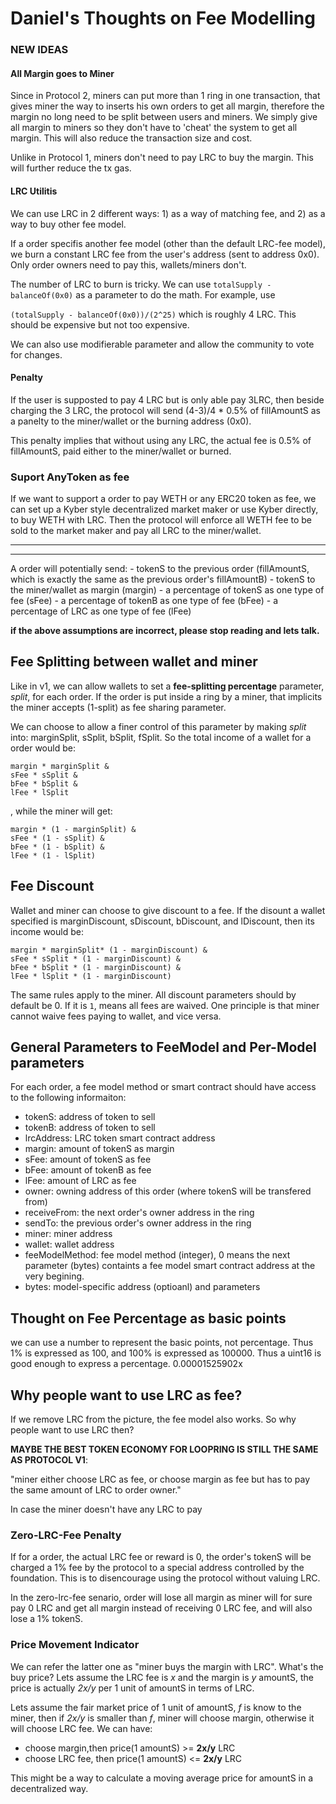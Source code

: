 
# Daniel's Thoughts on Fee Modelling

### NEW IDEAS

#### All Margin goes to Miner

Since in Protocol 2, miners can put more than 1 ring in one transaction, that gives miner the way to inserts his own orders to get all margin, therefore the margin no long need to be split between users and miners. We simply give all margin to miners so they don't have to 'cheat' the system to get all margin. This will also reduce the transaction size and cost.

Unlike in Protocol 1, miners don't need to pay LRC to buy the margin. This will further reduce the tx gas.

#### LRC Utilitis
We can use LRC in 2 different ways: 1) as a way of matching fee, and 2) as a way to buy other fee model.

If a order specifis another fee model (other than the default LRC-fee model), we burn a constant LRC fee from the user's address (sent to address 0x0).  Only order owners need to pay this, wallets/miners don't.

The number of LRC to burn is tricky. We can use `totalSupply - balanceOf(0x0)` as a parameter to do the math. For example, use 

`(totalSupply - balanceOf(0x0))/(2^25)` which is roughly 4 LRC. This should be expensive but not too expensive.

We can also use modifierable parameter and allow the community to vote for changes.

#### Penalty
If the user is supposted to pay 4 LRC but is only able pay 3LRC, then beside charging the 3 LRC, the protocol will send (4-3)/4 * 0.5% of fillAmountS as a panelty to the miner/wallet or the burning address (0x0).

This penalty implies that without using any LRC, the actual fee is 0.5% of fillAmountS, paid either to the miner/wallet or burned.

### Suport AnyToken as fee

If we want to support a order to pay WETH or any ERC20 token as fee, we can set up a Kyber style decentralized market maker or use Kyber directly, to buy WETH with LRC. Then the protocol will enforce all WETH fee to be sold to the market maker and pay all LRC to the miner/wallet.




-----
-----

A order will potentially send:
    - tokenS to the previous order (fillAmountS, which is exactly the same as the previous order's fillAmountB)
    - tokenS to the miner/wallet as margin (margin)
    - a percentage of tokenS as one type of fee (sFee)
    - a percentage of tokenB as one type of fee (bFee)
    - a percentage of LRC as one type of fee (lFee)
    
**if the above assumptions are incorrect, please stop reading and lets talk.**
    
## Fee Splitting between wallet and miner
Like in v1, we can allow wallets to set a **fee-splitting percentage** parameter, *split*, for each order. If the order is put inside a ring by a miner, that implicits the miner accepts (1-split) as fee sharing parameter.

We can choose to allow a finer control of this parameter by making *split* into: marginSplit, sSplit, bSplit, fSplit. So the total income of a wallet for a order would be:
```
margin * marginSplit & 
sFee * sSplit & 
bFee * bSplit & 
lFee * lSplit
```
, while the miner will get:
```
margin * (1 - marginSplit) &
sFee * (1 - sSplit) &
bFee * (1 - bSplit) &
lFee * (1 - lSplit)
```

## Fee Discount
Wallet and miner can choose to give discount to a fee. If the disount a wallet specified is marginDiscount, sDiscount, bDiscount, and lDiscount, then its income would be:

```
margin * marginSplit* (1 - marginDiscount) & 
sFee * sSplit * (1 - marginDiscount) & 
bFee * bSplit * (1 - marginDiscount) & 
lFee * lSplit * (1 - marginDiscount)
```

The same rules apply to the miner. All discount parameters should by default be 0. If it is `1`, means all fees are waived.
One principle is that miner cannot waive fees paying to wallet, and vice versa. 


## General Parameters to FeeModel and Per-Model parameters

For each order, a fee model method or smart contract should have access to the following informaiton:

- tokenS: address of token to sell
- tokenB: address of token to sell
- lrcAddress: LRC token smart contract address
- margin: amount of tokenS as margin
- sFee: amount of tokenS as fee
- bFee: amount of tokenB as fee
- lFee: amount of LRC as fee
- owner: owning address of this order (where tokenS will be transfered from)
- receiveFrom: the next order's owner address in the ring
- sendTo: the previous order's owner address in the ring
- miner: miner address
- wallet: wallet address
- feeModelMethod: fee model method (integer), 0 means the next parameter (bytes) containts a fee model smart contract address at the very begining.
- bytes: model-specific address (optioanl) and parameters


## Thought on Fee Percentage as basic points
we can use a number to represent the basic points, not percentage. Thus 1% is expressed as 100, and 100% is expressed as 100000. Thus a uint16 is good enough to express a percentage.
0.00001525902x

## Why people want to use LRC as fee?

If we remove LRC from the picture, the fee model also works. So why people want to use LRC then?

**MAYBE THE BEST TOKEN ECONOMY FOR LOOPRING IS STILL THE SAME AS PROTOCOL V1**:

"miner either choose LRC as fee, or choose margin as fee but has to pay the same amount of LRC to order owner."

In case the miner doesn't have any LRC to pay

### Zero-LRC-Fee Penalty

If for a order, the actual LRC fee or reward is 0, the order's tokenS will be charged a 1% fee by the protocol to a special address controlled by the foundation. This is to disencourage using the protocol without valuing LRC.

In the zero-lrc-fee senario, order will lose all margin as miner will for sure pay 0 LRC and get all margin instead of receiving 0 LRC fee, and will also lose a 1% tokenS.

### Price Movement Indicator

We can refer the latter one as "miner buys the margin with LRC". What's the buy price? Lets assume the LRC fee is *x* and the   margin is *y* amountS, the price is actually *2x/y* per 1 unit of amountS in terms of LRC.

Lets assume the fair market price of 1 unit of amountS, *f* is know to the miner, then if *2x/y* is smaller than *f*, miner will choose margin, otherwise it will choose LRC fee. We can have:

- choose margin,then price(1 amountS) >= **2x/y** LRC
- choose LRC fee, then price(1 amountS) <= **2x/y** LRC

This might be a way to calculate a moving average price for amountS in a decentralized way.


